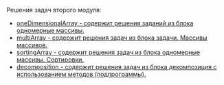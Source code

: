 Решения задач второго модуля:
- [oneDimensionalArray - содержит решения заданий из блока одномерные массивы.](https://github.com/nearbyall/Introduction_To_Java_Online/tree/master/Algorithmization/src/com/epam/javaIntro/oneDimensionalArray)
- [multiArray - содержит решения задач из блока задачи. Массивы массивов.](https://github.com/nearbyall/Introduction_To_Java_Online/tree/master/Algorithmization/src/com/epam/javaIntro/multiArray)
- [sortingArray - содержит решения задач из блока одномерные массивы. Сортировки.](https://github.com/nearbyall/Introduction_To_Java_Online/tree/master/Algorithmization/src/com/epam/javaIntro/sortingArray)
- [decomposition - содержит решения задач из блока декомпозиция с использованием методов (подпрограммы).](https://github.com/nearbyall/Introduction_To_Java_Online/tree/master/Algorithmization/src/com/epam/javaIntro/decomposition)
